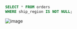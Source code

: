 ```sql
SELECT * FROM orders
WHERE ship_region IS NOT NULL;
```
![image](https://user-images.githubusercontent.com/122670933/220983813-17018b49-cf43-4cbf-84b8-f7477db190ca.png)
